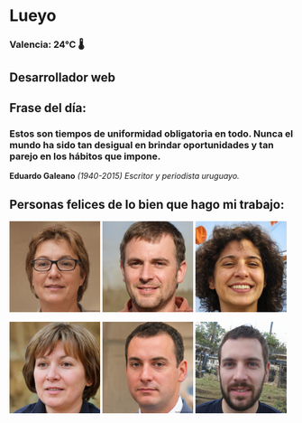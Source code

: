 # Lueyo
### Valencia:  24°C 🌡️
## Desarrollador web
## Frase del día:
<!-- START QUOTE -->
### Estos son tiempos de uniformidad obligatoria en todo. Nunca el mundo ha sido tan desigual en brindar oportunidades y tan parejo en los hábitos que impone.
**Eduardo Galeano** *(1940-2015) Escritor y periodista uruguayo.*
<!-- END QUOTE -->






## Personas felices de lo bien que hago mi trabajo:

<p float="left">
  <img src="src/image_0.png" width="32%" />
  <img src="src/image_1.png" width="32%" /> 
  <img src="src/image_2.png" width="32%" />
</p>
<p float="left">
  <img src="src/image_3.png" width="32%" />
  <img src="src/image_4.png" width="32%" /> 
  <img src="src/image_5.png" width="32%" />
</p>
